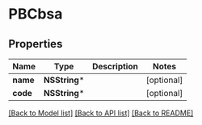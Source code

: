 # PBCbsa

## Properties
Name | Type | Description | Notes
------------ | ------------- | ------------- | -------------
**name** | **NSString*** |  | [optional] 
**code** | **NSString*** |  | [optional] 

[[Back to Model list]](../README.md#documentation-for-models) [[Back to API list]](../README.md#documentation-for-api-endpoints) [[Back to README]](../README.md)


